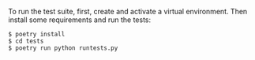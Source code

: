 To run the test suite, first, create and activate a virtual environment.
Then install some requirements and run the tests:

    $ poetry install
    $ cd tests
    $ poetry run python runtests.py
